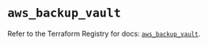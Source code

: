 # `aws_backup_vault`

Refer to the Terraform Registry for docs: [`aws_backup_vault`](https://registry.terraform.io/providers/hashicorp/aws/5.72.1/docs/resources/backup_vault).
